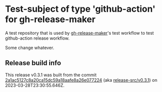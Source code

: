 # Test-subject of type 'github-action' for gh-release-maker

A test repository that is used by [gh-release-maker](https://github.com/kattecon/gh-release-maker)'s test workflow to test github-action release workflow.

Some change whatever.

## Release build info

This release v0.3.1 was built from the commit [2a1ac5127c8a20ca15dc59a18aafe8a26e077224](https://github.com/kattecon/gh-release-maker-test-ga/tree/2a1ac5127c8a20ca15dc59a18aafe8a26e077224) (aka [release-src/v0.3.1](https://github.com/kattecon/gh-release-maker-test-ga/tree/release-src/v0.3.1)) on 2023-03-28T23:30:55.646Z.
        